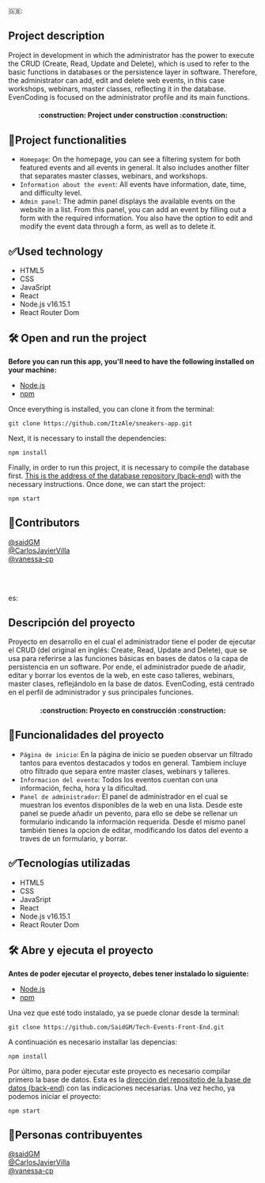 🇬🇧:
## Project description
Project in development in which the administrator has the power to execute the CRUD (Create, Read, Update and Delete), which is used to refer to the basic functions in databases or the persistence layer in software. Therefore, the administrator can add, edit and delete web events, in this case workshops, webinars, master classes, reflecting it in the database. EvenCoding is focused on the administrator profile and its main functions.

<h4 align="center">
:construction: Project under construction :construction:
</h4>

## :hammer:Project functionalities

- `Homepage`: On the homepage, you can see a filtering system for both featured events and all events in general. It also includes another filter that separates master classes, webinars, and workshops.
- `Information about the event`: All events have information, date, time, and difficulty level.
- `Admin panel`: The admin panel displays the available events on the website in a list. From this panel, you can add an event by filling out a form with the required information. You also have the option to edit and modify the event data through a form, as well as to delete it.
 
## :white_check_mark:Used technology
- HTML5
- CSS
- JavaSript
- React
- Node.js v16.15.1
- React Router Dom

## 🛠️ Open and run the project

**Before you can run this app, you'll need to have the following installed on your machine:**
- [Node.js](https://nodejs.org/en/)
- [npm](https://www.npmjs.com/)

Once everything is installed, you can clone it from the terminal:
```
git clone https://github.com/ItzAle/sneakers-app.git
```
Next, it is necessary to install the dependencies:
```
npm install
```
Finally, in order to run this project, it is necessary to compile the database first. [This is the address of the database repository (back-end)](https://github.com/Pere1J/tech-events-backend) with the necessary instructions. Once done, we can start the project:
```
npm start
```


## :bust_in_silhouette:Contributors
[@saidGM](https://github.com/SaidGM)<br>
[@CarlosJavierVilla](https://github.com/CarlosJavierVilla)<br>
[@vanessa-cp](https://github.com/vanessa-cp)<br>


<br><br>


es:
## Descripción del proyecto
Proyecto en desarrollo en el cual el administrador tiene el poder de ejecutar el CRUD (del original en inglés: Create, Read, Update and Delete), que se usa para referirse a las funciones básicas en bases de datos o la capa de persistencia en un software. Por ende, el administrador puede de añadir, editar y borrar los eventos de la web, en este caso talleres, webinars, master clases, reflejándolo en la base de datos. 
EvenCoding, está centrado en el perfil de administrador y sus principales funciones.

<h4 align="center">
:construction: Proyecto en construcción :construction:
</h4>

## :hammer:Funcionalidades del proyecto

- `Página de inicio`: En la página de inicio se pueden observar un filtrado tantos para eventos destacados y todos en general. 
Tambiem incluye otro filtrado que separa entre master clases, webinars y talleres. 
- `Informacion del evento`: Todos los eventos cuentan con una información, fecha, hora y la dificultad.
- `Panel de administrador`: El panel de administrador en el cual se muestran los eventos disponibles de la web en una lista. Desde este panel se puede añadir un pevento, para ello se debe se rellenar un formulario indicando la información requerida. Desde el mismo panel también tienes la opcion de editar, modificando los datos del evento a traves de un formulario, y borrar. 
 
## :white_check_mark:Tecnologías utilizadas
- HTML5
- CSS
- JavaSript
- React
- Node.js v16.15.1
- React Router Dom

## 🛠️ Abre y ejecuta el proyecto

**Antes de poder ejecutar el proyecto, debes tener instalado lo siguiente:**
- [Node.js](https://nodejs.org/en/)
- [npm](https://www.npmjs.com/)

Una vez que esté todo instalado, ya se puede clonar desde la terminal:
```
git clone https://github.com/SaidGM/Tech-Events-Front-End.git
```
A continuación es necesario installar las depencias:
```
npm install
```
Por último, para poder ejecutar este proyecto es necesario compilar primero la base de datos. Esta es la [dirección del repositotio de la base de datos (back-end)](https://github.com/Pere1J/tech-events-backend) con las indicaciones necesarias. Una vez hecho, ya podemos iniciar el proyecto:
```
npm start
```


## :bust_in_silhouette:Personas contribuyentes
[@saidGM](https://github.com/SaidGM)<br>
[@CarlosJavierVilla](https://github.com/CarlosJavierVilla)<br>
[@vanessa-cp](https://github.com/vanessa-cp)<br>
